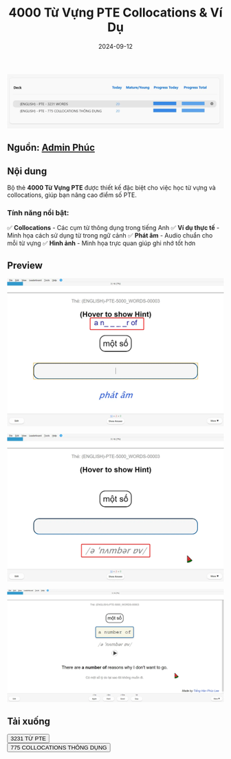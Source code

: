 ﻿---
title: "4000 Từ Vựng PTE Collocations & Ví Dụ"
slug: 4000-tu-vung-pte-collocations-vi-du
date: 2024-09-12
description: "Bộ thẻ 4000 từ vựng PTE kèm collocations và ví dụ minh họa."
category: "Tiếng Anh"
keywords:
  - pte
  - vocabulary
  - collocations
tags:
  - english
  - vocabulary
---

![](../../static/images/anki_sigXngBVV1.webp)

<!--truncate-->

## Nguồn: [Admin Phúc](https://www.facebook.com/groups/ankivocabulary/posts/1835202733906042/)

## Nội dung

Bộ thẻ **4000 Từ Vựng PTE** được thiết kế đặc biệt cho việc học từ vựng và collocations, giúp bạn nâng cao điểm số PTE.

### **Tính năng nổi bật:**

✅ **Collocations** - Các cụm từ thông dụng trong tiếng Anh
✅ **Ví dụ thực tế** - Minh họa cách sử dụng từ trong ngữ cảnh
✅ **Phát âm** - Audio chuẩn cho mỗi từ vựng
✅ **Hình ảnh** - Minh họa trực quan giúp ghi nhớ tốt hơn

## Preview

![](../../static/images/image-12.webp)

![](../../static/images/image-13.webp)

![](../../static/images/image-14.webp)

## Tải xuống

<div style={{display: 'flex', justifyContent: 'left', gap: '20px'}}>
  <a href="https://drive.google.com/file/d/11kcXbHcVzaABRrn6f_K5fFaqEn1nUFDC/view?usp=sharing">
    <button class="buttonPrimary" type="button">3231 TỪ PTE</button>
  </a>
</div>

<div style={{display: 'flex', justifyContent: 'left', gap: '20px'}}>
  <a href="https://drive.google.com/file/d/11mNwT-CfgxyyN6eq5VXQ9_sVNneTM5wP/view?usp=sharing">
    <button class="buttonPrimary" type="button">775 COLLOCATIONS THÔNG DỤNG</button>
  </a>
</div>